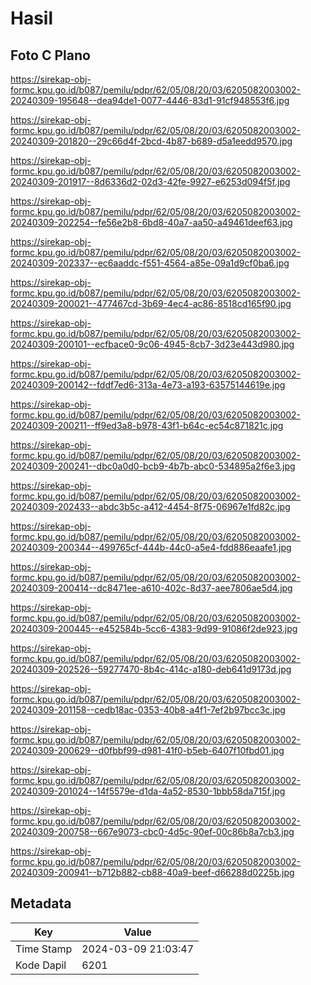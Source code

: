 # Hasil

## Foto C Plano

https://sirekap-obj-formc.kpu.go.id/b087/pemilu/pdpr/62/05/08/20/03/6205082003002-20240309-195648--dea94de1-0077-4446-83d1-91cf948553f6.jpg

https://sirekap-obj-formc.kpu.go.id/b087/pemilu/pdpr/62/05/08/20/03/6205082003002-20240309-201820--29c66d4f-2bcd-4b87-b689-d5a1eedd9570.jpg

https://sirekap-obj-formc.kpu.go.id/b087/pemilu/pdpr/62/05/08/20/03/6205082003002-20240309-201917--8d6336d2-02d3-42fe-9927-e6253d094f5f.jpg

https://sirekap-obj-formc.kpu.go.id/b087/pemilu/pdpr/62/05/08/20/03/6205082003002-20240309-202254--fe56e2b8-6bd8-40a7-aa50-a49461deef63.jpg

https://sirekap-obj-formc.kpu.go.id/b087/pemilu/pdpr/62/05/08/20/03/6205082003002-20240309-202337--ec6aaddc-f551-4564-a85e-09a1d9cf0ba6.jpg

https://sirekap-obj-formc.kpu.go.id/b087/pemilu/pdpr/62/05/08/20/03/6205082003002-20240309-200021--477467cd-3b69-4ec4-ac86-8518cd165f90.jpg

https://sirekap-obj-formc.kpu.go.id/b087/pemilu/pdpr/62/05/08/20/03/6205082003002-20240309-200101--ecfbace0-9c06-4945-8cb7-3d23e443d980.jpg

https://sirekap-obj-formc.kpu.go.id/b087/pemilu/pdpr/62/05/08/20/03/6205082003002-20240309-200142--fddf7ed6-313a-4e73-a193-63575144619e.jpg

https://sirekap-obj-formc.kpu.go.id/b087/pemilu/pdpr/62/05/08/20/03/6205082003002-20240309-200211--ff9ed3a8-b978-43f1-b64c-ec54c871821c.jpg

https://sirekap-obj-formc.kpu.go.id/b087/pemilu/pdpr/62/05/08/20/03/6205082003002-20240309-200241--dbc0a0d0-bcb9-4b7b-abc0-534895a2f6e3.jpg

https://sirekap-obj-formc.kpu.go.id/b087/pemilu/pdpr/62/05/08/20/03/6205082003002-20240309-202433--abdc3b5c-a412-4454-8f75-06967e1fd82c.jpg

https://sirekap-obj-formc.kpu.go.id/b087/pemilu/pdpr/62/05/08/20/03/6205082003002-20240309-200344--499765cf-444b-44c0-a5e4-fdd886eaafe1.jpg

https://sirekap-obj-formc.kpu.go.id/b087/pemilu/pdpr/62/05/08/20/03/6205082003002-20240309-200414--dc8471ee-a610-402c-8d37-aee7806ae5d4.jpg

https://sirekap-obj-formc.kpu.go.id/b087/pemilu/pdpr/62/05/08/20/03/6205082003002-20240309-200445--e452584b-5cc6-4383-9d99-91086f2de923.jpg

https://sirekap-obj-formc.kpu.go.id/b087/pemilu/pdpr/62/05/08/20/03/6205082003002-20240309-202526--59277470-8b4c-414c-a180-deb641d9173d.jpg

https://sirekap-obj-formc.kpu.go.id/b087/pemilu/pdpr/62/05/08/20/03/6205082003002-20240309-201158--cedb18ac-0353-40b8-a4f1-7ef2b97bcc3c.jpg

https://sirekap-obj-formc.kpu.go.id/b087/pemilu/pdpr/62/05/08/20/03/6205082003002-20240309-200629--d0fbbf99-d981-41f0-b5eb-6407f10fbd01.jpg

https://sirekap-obj-formc.kpu.go.id/b087/pemilu/pdpr/62/05/08/20/03/6205082003002-20240309-201024--14f5579e-d1da-4a52-8530-1bbb58da715f.jpg

https://sirekap-obj-formc.kpu.go.id/b087/pemilu/pdpr/62/05/08/20/03/6205082003002-20240309-200758--667e9073-cbc0-4d5c-90ef-00c86b8a7cb3.jpg

https://sirekap-obj-formc.kpu.go.id/b087/pemilu/pdpr/62/05/08/20/03/6205082003002-20240309-200941--b712b882-cb88-40a9-beef-d66288d0225b.jpg


## Metadata

| Key        | Value               |
| ---------- | ------------------- |
| Time Stamp | 2024-03-09 21:03:47 |
| Kode Dapil | 6201                |



